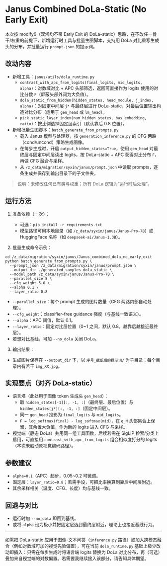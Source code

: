 # Janus Combined DoLa-Static (No Early Exit)

本次按 modify6（双塔均不带 Early Exit 的 DoLa-static）思路，在不改任一骨干/权重的前提下，新增运行时工具与批量生图脚本，支持用 DoLa 对比重写生成头的分布，并批量运行 `prompt.json` 的提示词。

## 改动内容
- 新增工具：`janus/utils/dola_runtime.py`
  - `contrast_with_apc_from_logits(final_logits, mid_logits, alpha)`：对数域对比 + APC 头部筛选，返回可直接作为 logits 使用的对比分数 `F`（屏蔽头部外词为大负值）。
  - `dola_static_from_hidden(hidden_states, head_module, j_index, alpha)`：对固定中间层 `j*` 与最终层进行 DoLa-static，对最后位置输出构造对比分布（适用于 `gen_head` 或 `lm_head`）。
  - `pick_static_layer_index(num_hidden_states, has_embedding, ratio)`：按比例选择固定层索引（默认靠后 0.8 位置）。
- 新增批量生图脚本：`batch_generate_from_prompts.py`
  - 载入 Janus 模型与处理器，按 `generation_inference.py` 的 CFG 两路（cond/uncond）策略生成图像。
  - 在每步生成时，开启 `output_hidden_states=True`，使用 `gen_head` 对最终层与固定中间层读出 logits，按 DoLa-static + APC 获得对比分布 `F`，再做 CFG 融合与采样。
  - 从 `/z_data/migration/syxin/janus/prompt.json` 中读取 prompts，逐条生成并保存到输出目录下的子文件夹。

> 说明：未修改任何已有类与权重；所有 DoLa 逻辑为“运行时后处理”。

## 运行方法
1) 准备依赖（一次）：
   - 可选：`pip install -r requirements.txt`
   - 模型路径可用本地目录（如 `/z_data/syxin/janus/Janus-Pro-7B`）或 HuggingFace 名称（如 `deepseek-ai/Janus-1.3B`）。

2) 批量生成命令示例：
```
cd /z_data/migration/syxin/janus/Janus_combined_dola_no_early_exit
python batch_generate_from_prompts.py \
  --prompt_json /z_data/migration/syxin/janus/prompt.json \
  --output_dir ./generated_samples_dola_static \
  --model_path /z_data/syxin/janus/Janus-Pro-7B \
  --parallel_size 8 \
  --cfg_weight 5.0 \
  --alpha 0.1 \
  --layer_ratio 0.8
```
- `--parallel_size`：每个 prompt 生成的图片数量（CFG 两路内部自动处理）。
- `--cfg_weight`：classifier-free guidance 强度（与基线一致语义）。
- `--alpha`：APC 阈值，默认 0.1。
- `--layer_ratio`：固定对比层位置（0~1 之间，默认 0.8，越靠后越接近最终层）。
- 若想对比基线，可加 `--no_dola` 关闭 DoLa。

3) 输出结果：
- 生成图片保存在 `--output_dir` 下，以 `序号_截断后的提示词/` 为子目录；每个目录内有若干 `img_XX.jpg`。

## 实现要点（对齐 DoLa-static）
- 语言塔（此处用于图像 token 生成头 `gen_head`）：
  - 取 `hidden_states[-1][:, -1, :]`（最终层、最后位置）与 `hidden_states[j*][:, -1, :]`（固定中间层）。
  - 同一 `gen_head` 投影为 `final_logits` 与 `mid_logits`。
  - `F = log_softmax(final) - log_softmax(mid)`，在 `q_N` 头部集合上保留，其余置大负值，作为新的 logits 进入 CFG 与采样。
- 视觉端（静态 DoLa）共用同一组工具函数，后续若需在 SigLIP 检索/分类上启用，可直接用 `contrast_with_apc_from_logits` 组合相似度打分的 logits（本次未触动原视觉编码路径）。

## 参数建议
- `alpha=0.1`（APC）起步，0.05~0.2 可微调。
- 固定层：`layer_ratio=0.8`；若需手设，可把比率换算到靠后中间层附近。
- 其余采样相关（温度、CFG、长度）均与基线一致。

## 回退与对比
- 运行时加 `--no_dola` 即回到基线。
- 或将 `alpha` 设为极小并把固定层选到最终层附近，理论上也接近基线行为。

---

如需把 DoLa-static 应用于图像-文本问答（`inference.py` 路径）或加入跨模态融合（例如对数域可加的视觉先验偏置），可在当前 `dola_runtime.py` 基础上极少改动即插入：只需在每步生成时将语言端 logits 替换为 DoLa 对比分布，再（可选）叠加来自视觉端的对数偏置。若需要我继续接入该部分，请告知具体期望。

